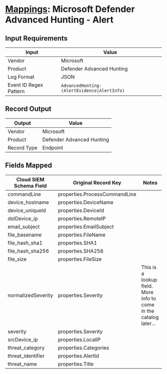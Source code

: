 # [Mappings](README.md): Microsoft Defender Advanced Hunting - Alert

## Input Requirements

|Input|Value|
|-----|-----|
|Vendor|Microsoft|
|Product|Defender Advanced Hunting|
|Log Format|JSON|
|Event ID Regex Pattern|`AdvancedHunting-(AlertEvidence\|AlertInfo)`|

## Record Output

|Output|Value|
|------|-----|
|Vendor|Microsoft|
|Product|Defender Advanced Hunting|
|Record Type|Endpoint|

## Fields Mapped

|Cloud SIEM Schema Field|Original Record Key|Notes|
|-----------------------|-------------------|-----|
|commandLine|properties.ProcessCommandLine||
|device_hostname|properties.DeviceName||
|device_uniqueId|properties.DeviceId||
|dstDevice_ip|properties.RemoteIP||
|email_subject|properties.EmailSubject||
|file_basename|properties.FileName||
|file_hash_sha1|properties.SHA1||
|file_hash_sha256|properties.SHA256||
|file_size|properties.FileSize||
|normalizedSeverity|properties.Severity|This is a lookup field. More info to come in the catalog later...|
|severity|properties.Severity||
|srcDevice_ip|properties.LocalIP||
|threat_category|properties.Categories||
|threat_identifier|properties.AlertId||
|threat_name|properties.Title||

